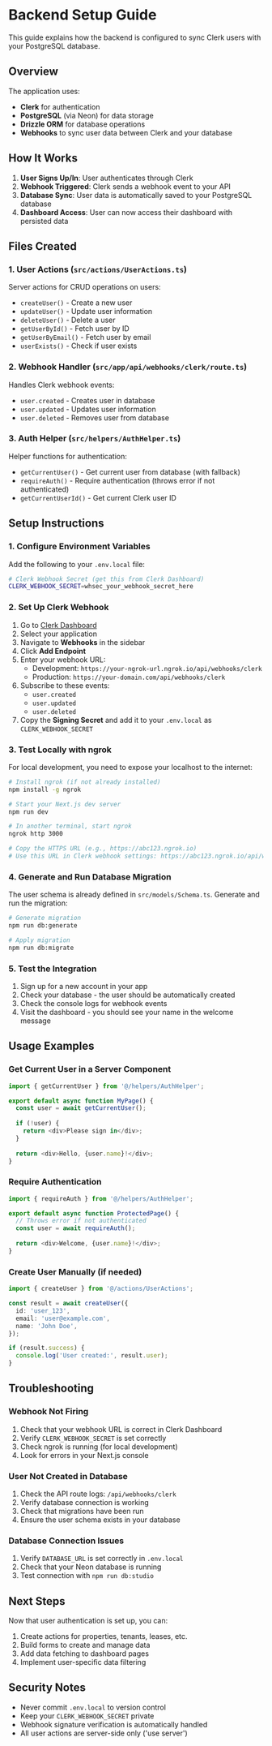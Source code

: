 # Backend Setup Guide

This guide explains how the backend is configured to sync Clerk users with your PostgreSQL database.

## Overview

The application uses:
- **Clerk** for authentication
- **PostgreSQL** (via Neon) for data storage
- **Drizzle ORM** for database operations
- **Webhooks** to sync user data between Clerk and your database

## How It Works

1. **User Signs Up/In**: User authenticates through Clerk
2. **Webhook Triggered**: Clerk sends a webhook event to your API
3. **Database Sync**: User data is automatically saved to your PostgreSQL database
4. **Dashboard Access**: User can now access their dashboard with persisted data

## Files Created

### 1. User Actions (`src/actions/UserActions.ts`)
Server actions for CRUD operations on users:
- `createUser()` - Create a new user
- `updateUser()` - Update user information
- `deleteUser()` - Delete a user
- `getUserById()` - Fetch user by ID
- `getUserByEmail()` - Fetch user by email
- `userExists()` - Check if user exists

### 2. Webhook Handler (`src/app/api/webhooks/clerk/route.ts`)
Handles Clerk webhook events:
- `user.created` - Creates user in database
- `user.updated` - Updates user information
- `user.deleted` - Removes user from database

### 3. Auth Helper (`src/helpers/AuthHelper.ts`)
Helper functions for authentication:
- `getCurrentUser()` - Get current user from database (with fallback)
- `requireAuth()` - Require authentication (throws error if not authenticated)
- `getCurrentUserId()` - Get current Clerk user ID

## Setup Instructions

### 1. Configure Environment Variables

Add the following to your `.env.local` file:

```bash
# Clerk Webhook Secret (get this from Clerk Dashboard)
CLERK_WEBHOOK_SECRET=whsec_your_webhook_secret_here
```

### 2. Set Up Clerk Webhook

1. Go to [Clerk Dashboard](https://dashboard.clerk.com/)
2. Select your application
3. Navigate to **Webhooks** in the sidebar
4. Click **Add Endpoint**
5. Enter your webhook URL:
   - Development: `https://your-ngrok-url.ngrok.io/api/webhooks/clerk`
   - Production: `https://your-domain.com/api/webhooks/clerk`
6. Subscribe to these events:
   - `user.created`
   - `user.updated`
   - `user.deleted`
7. Copy the **Signing Secret** and add it to your `.env.local` as `CLERK_WEBHOOK_SECRET`

### 3. Test Locally with ngrok

For local development, you need to expose your localhost to the internet:

```bash
# Install ngrok (if not already installed)
npm install -g ngrok

# Start your Next.js dev server
npm run dev

# In another terminal, start ngrok
ngrok http 3000

# Copy the HTTPS URL (e.g., https://abc123.ngrok.io)
# Use this URL in Clerk webhook settings: https://abc123.ngrok.io/api/webhooks/clerk
```

### 4. Generate and Run Database Migration

The user schema is already defined in `src/models/Schema.ts`. Generate and run the migration:

```bash
# Generate migration
npm run db:generate

# Apply migration
npm run db:migrate
```

### 5. Test the Integration

1. Sign up for a new account in your app
2. Check your database - the user should be automatically created
3. Check the console logs for webhook events
4. Visit the dashboard - you should see your name in the welcome message

## Usage Examples

### Get Current User in a Server Component

```typescript
import { getCurrentUser } from '@/helpers/AuthHelper';

export default async function MyPage() {
  const user = await getCurrentUser();
  
  if (!user) {
    return <div>Please sign in</div>;
  }
  
  return <div>Hello, {user.name}!</div>;
}
```

### Require Authentication

```typescript
import { requireAuth } from '@/helpers/AuthHelper';

export default async function ProtectedPage() {
  // Throws error if not authenticated
  const user = await requireAuth();
  
  return <div>Welcome, {user.name}!</div>;
}
```

### Create User Manually (if needed)

```typescript
import { createUser } from '@/actions/UserActions';

const result = await createUser({
  id: 'user_123',
  email: 'user@example.com',
  name: 'John Doe',
});

if (result.success) {
  console.log('User created:', result.user);
}
```

## Troubleshooting

### Webhook Not Firing

1. Check that your webhook URL is correct in Clerk Dashboard
2. Verify `CLERK_WEBHOOK_SECRET` is set correctly
3. Check ngrok is running (for local development)
4. Look for errors in your Next.js console

### User Not Created in Database

1. Check the API route logs: `/api/webhooks/clerk`
2. Verify database connection is working
3. Check that migrations have been run
4. Ensure the user schema exists in your database

### Database Connection Issues

1. Verify `DATABASE_URL` is set correctly in `.env.local`
2. Check that your Neon database is running
3. Test connection with `npm run db:studio`

## Next Steps

Now that user authentication is set up, you can:

1. Create actions for properties, tenants, leases, etc.
2. Build forms to create and manage data
3. Add data fetching to dashboard pages
4. Implement user-specific data filtering

## Security Notes

- Never commit `.env.local` to version control
- Keep your `CLERK_WEBHOOK_SECRET` private
- Webhook signature verification is automatically handled
- All user actions are server-side only ('use server')

